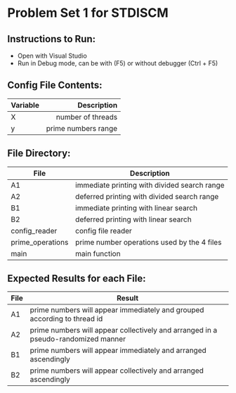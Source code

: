 # Problem Set 1 for STDISCM

## Instructions to Run:
- Open with Visual Studio
- Run in Debug mode, can be with (F5) or without debugger (Ctrl + F5)

## Config File Contents:
| Variable |         Description |
|----------|--------------------:|
| X        | number of threads   |
| y        | prime numbers range |

## File Directory:
| File             | Description                                  |
|------------------|----------------------------------------------|
| A1               | immediate printing with divided search range |
| A2               | deferred printing with divided search range  |
| B1               | immediate printing with linear search        |
| B2               | deferred printing with linear search         |
| config_reader    | config file reader                           |
| prime_operations | prime number operations used by the 4 files  |
| main             | main function                                |

## Expected Results for each File:
| File | Result                                                                                      |
|------|---------------------------------------------------------------------------------------------|
| A1   | prime numbers will appear immediately and grouped according to thread id                    |
| A2   | prime numbers will appear collectively and arranged in a pseudo-randomized manner           |
| B1   | prime numbers will appear immediately and arranged ascendingly                              |
| B2   | prime numbers will appear collectively and arranged ascendingly                             |